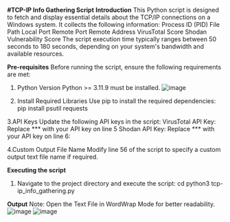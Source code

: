 **#TCP-IP Info Gathering Script**
**Introduction**
This Python script is designed to fetch and display essential details about the TCP/IP connections on a Windows system. It collects the following information:
Process ID (PID)
File Path
Local Port
Remote Port
Remote Address
VirusTotal Score
Shodan Vulnerability Score
The script execution time typically ranges between 50 seconds to 180 seconds, depending on your system's bandwidth and available resources.

**Pre-requisites**
Before running the script, ensure the following requirements are met:
1. Python Version
Python >= 3.11.9 must be installed.
![image](https://github.com/user-attachments/assets/87cb9dfb-9782-4647-85dd-4c7409c44ee0)

2. Install Required Libraries
Use pip to install the required dependencies:
pip install psutil requests

3.API Keys
Update the following API keys in the script:
VirusTotal API Key: Replace *** with your API key on line 5
Shodan API Key: Replace *** with your API key on line 6:

4.Custom Output File Name
Modify line 56 of the script to specify a custom output text file name if required.

**Executing the script**
1. Navigate to the project directory and execute the script:
cd <repository-folder>
python3 tcp-ip_info_gathering.py

**Output**
Note: Open the Text File in WordWrap Mode for better readability.
![image](https://github.com/user-attachments/assets/d45c54c5-4a17-4392-abce-74372e375125)
![image](https://github.com/user-attachments/assets/080f93a0-43c9-46c2-aa65-cc4396152f76)

